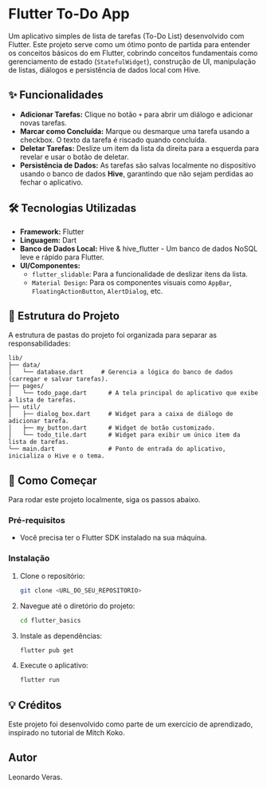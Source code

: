 # Flutter To-Do App

Um aplicativo simples de lista de tarefas (To-Do List) desenvolvido com Flutter. Este projeto serve como um ótimo ponto de partida para entender os conceitos básicos do em Flutter, cobrindo conceitos fundamentais como gerenciamento de estado (`StatefulWidget`), construção de UI, manipulação de listas, diálogos e persistência de dados local com Hive.


## ✨ Funcionalidades

- **Adicionar Tarefas:** Clique no botão `+` para abrir um diálogo e adicionar novas tarefas.
- **Marcar como Concluída:** Marque ou desmarque uma tarefa usando a checkbox. O texto da tarefa é riscado quando concluída.
- **Deletar Tarefas:** Deslize um item da lista da direita para a esquerda para revelar e usar o botão de deletar.
- **Persistência de Dados:** As tarefas são salvas localmente no dispositivo usando o banco de dados **Hive**, garantindo que não sejam perdidas ao fechar o aplicativo.

## 🛠️ Tecnologias Utilizadas

- **Framework:** Flutter
- **Linguagem:** Dart
- **Banco de Dados Local:** Hive & hive_flutter - Um banco de dados NoSQL leve e rápido para Flutter.
- **UI/Componentes:**
  - `flutter_slidable`: Para a funcionalidade de deslizar itens da lista.
  - `Material Design`: Para os componentes visuais como `AppBar`, `FloatingActionButton`, `AlertDialog`, etc.

## 📂 Estrutura do Projeto

A estrutura de pastas do projeto foi organizada para separar as responsabilidades:

```
lib/
├── data/
│   └── database.dart     # Gerencia a lógica do banco de dados (carregar e salvar tarefas).
├── pages/
│   └── todo_page.dart      # A tela principal do aplicativo que exibe a lista de tarefas.
├── util/
│   ├── dialog_box.dart     # Widget para a caixa de diálogo de adicionar tarefa.
│   ├── my_button.dart      # Widget de botão customizado.
│   └── todo_tile.dart      # Widget para exibir um único item da lista de tarefas.
└── main.dart               # Ponto de entrada do aplicativo, inicializa o Hive e o tema.
```

## 🚀 Como Começar

Para rodar este projeto localmente, siga os passos abaixo.

### Pré-requisitos

- Você precisa ter o Flutter SDK instalado na sua máquina.

### Instalação

1. Clone o repositório:
   ```sh
   git clone <URL_DO_SEU_REPOSITORIO>
   ```
2. Navegue até o diretório do projeto:
   ```sh
   cd flutter_basics
   ```
3. Instale as dependências:
   ```sh
   flutter pub get
   ```
4. Execute o aplicativo:
   ```sh
   flutter run
   ```

## 💡 Créditos

Este projeto foi desenvolvido como parte de um exercício de aprendizado, inspirado no tutorial de Mitch Koko.

## Autor 

Leonardo Veras.


